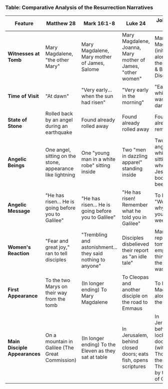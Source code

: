 ### Table: Comparative Analysis of the Resurrection Narratives

| Feature                       | Matthew 28                                                 | Mark 16:1-8                                                 | Luke 24                                                        | John 20-21                                                                                  |
| ----------------------------- | ---------------------------------------------------------- | ----------------------------------------------------------- | -------------------------------------------------------------- | ------------------------------------------------------------------------------------------- |
| **Witnesses at Tomb**         | Mary Magdalene, "the other Mary"                           | Mary Magdalene, Mary mother of James, Salome                | Mary Magdalene, Joanna, Mary mother of James, "other women"    | Mary Magdalene (initially alone), then Peter & Beloved Disciple                             |
| **Time of Visit**             | "At dawn"                                                  | "Very early... when the sun had risen"                      | "Very early in the morning"                                    | "Early... while it was still dark"                                                          |
| **State of Stone**            | Rolled back by an angel during an earthquake               | Found already rolled away                                   | Found already rolled away                                      | Found already removed                                                                       |
| **Angelic Beings**            | One angel, sitting on the stone, appearance like lightning | One "young man in a white robe" sitting inside              | Two "men in dazzling apparel" standing inside                  | Two angels in white sitting where Jesus' body had been                                      |
| **Angelic Message**           | "He has risen... He is going before you to Galilee"        | "He has risen... He is going before you to Galilee"         | "He has risen! Remember what he told you in Galilee"           | To Mary: "Woman, why are you weeping?"                                                      |
| **Women's Reaction**          | "Fear and great joy," ran to tell disciples                | "Trembling and astonishment... they said nothing to anyone" | Disciples disbelieved their report as "an idle tale"           | Mary reports the tomb is empty, thinking the body was taken                                 |
| **First Appearance**          | To the two Marys on their way from the tomb                | (In longer ending) To Mary Magdalene                        | To Cleopas and another disciple on the road to Emmaus          | To Mary Magdalene alone at the tomb                                                         |
| **Main Disciple Appearances** | On a mountain in Galilee (The Great Commission)            | (In longer ending) To the Eleven as they sat at table       | In Jerusalem, behind closed doors; eats fish, opens scriptures | In Jerusalem, behind locked doors (without Thomas, then with Thomas); by the Sea of Galilee |


